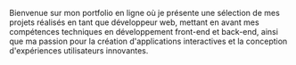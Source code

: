 Bienvenue sur mon portfolio en ligne où je présente une sélection de mes projets réalisés en tant que développeur web, mettant en avant mes compétences techniques en développement front-end et back-end, ainsi que ma passion pour la création d'applications interactives et la conception d'expériences utilisateurs innovantes.
